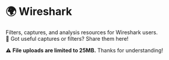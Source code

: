 # 🌍 Wireshark  
Filters, captures, and analysis resources for Wireshark users.  
🔎 Got useful captures or filters? Share them here!  

⚠️ **File uploads are limited to 25MB.** Thanks for understanding!  

